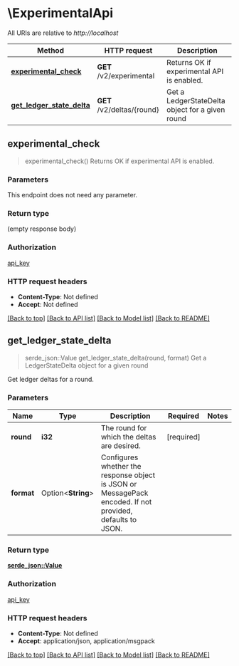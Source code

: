 # \ExperimentalApi

All URIs are relative to *http://localhost*

Method | HTTP request | Description
------------- | ------------- | -------------
[**experimental_check**](ExperimentalApi.md#experimental_check) | **GET** /v2/experimental | Returns OK if experimental API is enabled.
[**get_ledger_state_delta**](ExperimentalApi.md#get_ledger_state_delta) | **GET** /v2/deltas/{round} | Get a LedgerStateDelta object for a given round



## experimental_check

> experimental_check()
Returns OK if experimental API is enabled.

### Parameters

This endpoint does not need any parameter.

### Return type

 (empty response body)

### Authorization

[api_key](../README.md#api_key)

### HTTP request headers

- **Content-Type**: Not defined
- **Accept**: Not defined

[[Back to top]](#) [[Back to API list]](../README.md#documentation-for-api-endpoints) [[Back to Model list]](../README.md#documentation-for-models) [[Back to README]](../README.md)


## get_ledger_state_delta

> serde_json::Value get_ledger_state_delta(round, format)
Get a LedgerStateDelta object for a given round

Get ledger deltas for a round.

### Parameters


Name | Type | Description  | Required | Notes
------------- | ------------- | ------------- | ------------- | -------------
**round** | **i32** | The round for which the deltas are desired. | [required] |
**format** | Option<**String**> | Configures whether the response object is JSON or MessagePack encoded. If not provided, defaults to JSON. |  |

### Return type

[**serde_json::Value**](serde_json::Value.md)

### Authorization

[api_key](../README.md#api_key)

### HTTP request headers

- **Content-Type**: Not defined
- **Accept**: application/json, application/msgpack

[[Back to top]](#) [[Back to API list]](../README.md#documentation-for-api-endpoints) [[Back to Model list]](../README.md#documentation-for-models) [[Back to README]](../README.md)

